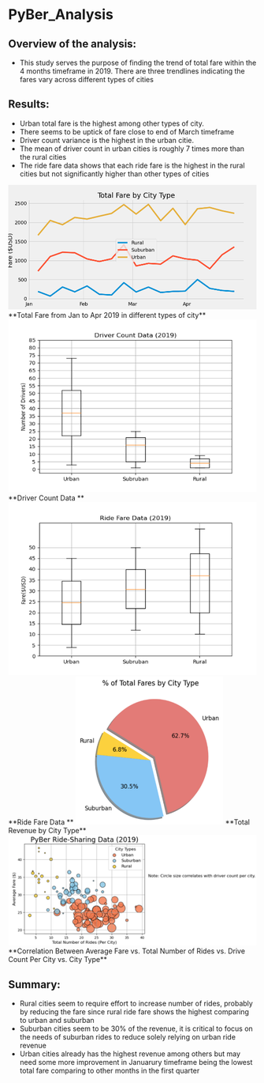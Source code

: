 # PyBer_Analysis
## Overview of the analysis:
 - This study serves the purpose of finding the trend of total fare within the 4 months timeframe in 2019. There are three trendlines indicating the fares vary across different types of cities
## Results:
 - Urban total fare is the highest among other types of city.
 - There seems to be uptick of fare close to end of March timeframe
 - Driver count variance is the highest in the urban citie. 
 - The mean of driver count in urban cities is roughly 7 times more than the rural cities
 - The ride fare data shows that each ride fare is the highest in the rural cities but not significantly higher than other types of cities

<img src="https://github.com/chris820629/PyBer_Analysis/blob/main/Images/PyBer_fare_summary.png" width="600">
**Total Fare from Jan to Apr 2019 in different types of city**
<img src="https://github.com/chris820629/PyBer_Analysis/blob/main/Images/Fig4.png" width="600" height="350">
**Driver Count Data **
<img src="https://github.com/chris820629/PyBer_Analysis/blob/main/Images/Fig3.png" width="600" height="350">
**Ride Fare Data **
<img src="https://github.com/chris820629/PyBer_Analysis/blob/main/Images/Revenue_by_City_Type.png" width="300" height="300">
**Total Revenue by City Type**
<img src="https://github.com/chris820629/PyBer_Analysis/blob/main/Images/Average_Fare_vs_Total_Rides_City.png" width="800" > 
**Correlation Between Average Fare vs. Total Number of Rides vs. Drive Count Per City vs. City Type**


## Summary:
- Rural cities seem to require effort to increase number of rides, probably by reducing the fare since rural ride fare shows the highest comparing to urban and suburban
- Suburban cities seem to be 30% of the revenue, it is critical to focus on the needs of suburban rides to reduce solely relying on urban ride revenue
- Urban cities already has the highest revenue among others but may need some more improvement in Januarury timeframe being the lowest total fare comparing to other months in the first quarter
